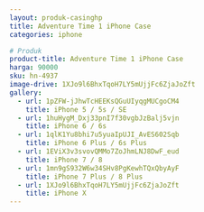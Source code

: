 ```yaml
---
layout: produk-casinghp
title: Adventure Time 1 iPhone Case
categories: iphone

# Produk
product-title: Adventure Time 1 iPhone Case
harga: 90000
sku: hn-4937
image-drive: 1XJo9l6BhxTqoH7LY5mUjjFc6ZjaJoZft
gallery:
  - url: 1pZFW-jJhwTcHEEKsQGuUIyqgMUCgoCM4
    title: iPhone 5 / 5s / SE
  - url: 1huHygM_Dxj33pnI7f30vgbJzBalj5vjn
    title: iPhone 6 / 6s
  - url: 1qlK1Yu8bhi7u5yuaIpUJI_AvES602Sqb
    title: iPhone 6 Plus / 6s Plus
  - url: 1EViX3v3svovQMMo7ZoJhmLNJ8DwF_eud
    title: iPhone 7 / 8
  - url: 1mn9gS932W6w34SHv8PgKewhTQxQbyAyF
    title: iPhone 7 Plus / 8 Plus
  - url: 1XJo9l6BhxTqoH7LY5mUjjFc6ZjaJoZft
    title: iPhone X
---
```

